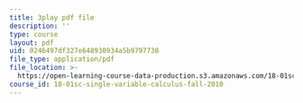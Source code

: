 ```yaml
---
title: 3play pdf file
description: ''
type: course
layout: pdf
uid: 0246497df327e648930934a5b9797738
file_type: application/pdf
file_location: >-
  https://open-learning-course-data-production.s3.amazonaws.com/18-01sc-single-variable-calculus-fall-2010/0246497df327e648930934a5b9797738_9YgOmJdom6o.pdf
course_id: 18-01sc-single-variable-calculus-fall-2010
---
```

